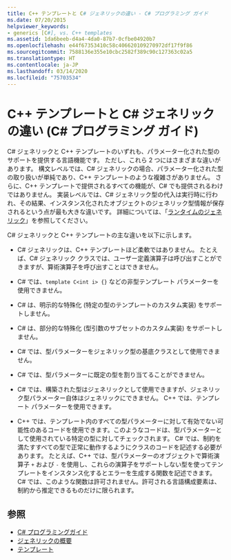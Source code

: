 ```yaml
---
title: C++ テンプレートと C# ジェネリックの違い - C# プログラミング ガイド
ms.date: 07/20/2015
helpviewer_keywords:
- generics [C#], vs. C++ templates
ms.assetid: 1da6beeb-d4a4-4da0-87b7-0cfbe04920b7
ms.openlocfilehash: e44f67353410c58c406620109270972df17f9f86
ms.sourcegitcommit: 7588136e355e10cbc2582f389c90c127363c02a5
ms.translationtype: HT
ms.contentlocale: ja-JP
ms.lasthandoff: 03/14/2020
ms.locfileid: "75703534"
---
```

# <a name="differences-between-c-templates-and-c-generics-c-programming-guide"></a>C++ テンプレートと C# ジェネリックの違い (C# プログラミング ガイド)
C# ジェネリックと C++ テンプレートのいずれも、パラメーター化された型のサポートを提供する言語機能です。 ただし、これら 2 つにはさまざまな違いがあります。 構文レベルでは、C# ジェネリックの場合、パラメーター化された型の取り扱いが単純であり、C++ テンプレートのような複雑さがありません。 さらに、C++ テンプレートで提供されるすべての機能が、C# でも提供されるわけではありません。 実装レベルでは、C# ジェネリック型の代入は実行時に行われ、その結果、インスタンス化されたオブジェクトのジェネリック型情報が保存されるという点が最も大きな違いです。 詳細については、「[ランタイムのジェネリック](./generics-in-the-run-time.md)」を参照してください。  
  
 C# ジェネリックと C++ テンプレートの主な違いを以下に示します。  
  
- C# ジェネリックは、C++ テンプレートほど柔軟ではありません。 たとえば、C# ジェネリック クラスでは、ユーザー定義演算子は呼び出すことができますが、算術演算子を呼び出すことはできません。  
  
- C# では、`template C<int i> {}` などの非型テンプレート パラメーターを使用できません。  
  
- C# は、明示的な特殊化 (特定の型のテンプレートのカスタム実装) をサポートしません。  
  
- C# は、部分的な特殊化 (型引数のサブセットのカスタム実装) をサポートしません。  
  
- C# では、型パラメーターをジェネリック型の基底クラスとして使用できません。  
  
- C# では、型パラメーターに既定の型を割り当てることができません。  
  
- C# では、構築された型はジェネリックとして使用できますが、ジェネリック型パラメーター自体はジェネリックにできません。 C++ では、テンプレート パラメーターを使用できます。  
  
- C++ では、テンプレート内のすべての型パラメーターに対して有効でない可能性のあるコードを使用できます。このようなコードは、型パラメーターとして使用されている特定の型に対してチェックされます。 C# では、制約を満たすすべての型で正常に動作するようにクラスのコードを記述する必要があります。 たとえば、C++ では、型パラメーターのオブジェクトで算術演算子 `+` および `-` を使用し、これらの演算子をサポートしない型を使ってテンプレートをインスタンス化するとエラーを生成する関数を記述できます。 C# では、このような関数は許可されません。許可される言語構成要素は、制約から推定できるものだけに限られます。  
  
## <a name="see-also"></a>参照

- [C# プログラミングガイド](../index.md)
- [ジェネリックの概要](./index.md)
- [テンプレート](/cpp/cpp/templates-cpp)
